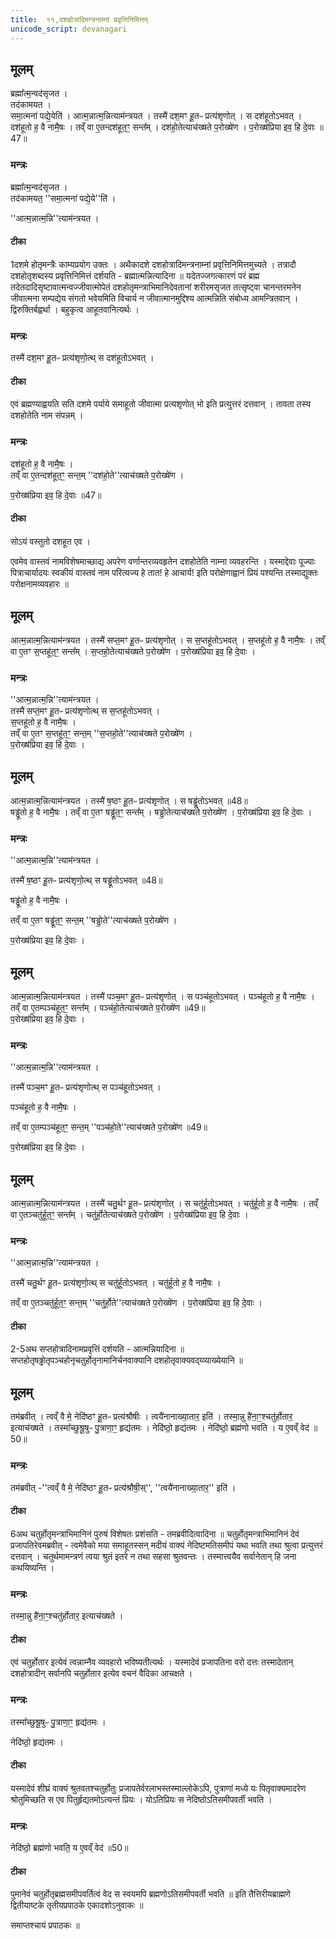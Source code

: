 ```yaml
---
title:  ११,दशहोत्रादिमन्त्रनाम्नां प्रवृत्तिनिमित्तम्
unicode_script: devanagari
---
```

## मूलम्
ब्रह्मा᳚त्म॒न्वद॑सृजत ।  
तद॑कामयत ।  
समा॒त्मना॑ पद्ये॒येति॑ ।
आत्म॒न्नात्म॒न्नित्याम॑न्त्रयत ।
तस्मै॑ दश॒मꣳ हू॒तᳶ प्रत्य॑शृणोत् ।
स दश॑हूतोऽभवत् ।
दश॑हूतो ह॒ वै नामै॒षः ।
तव्ँ वा ए॒तन्दश॑हूत॒ꣳ॒ सन्त᳚म् ।
दश॑हो॒तेत्याच॑ख्षते प॒रोख्षे॑ण ।
प॒रोख्ष॑प्रिया इव॒ हि दे॒वाः ॥47॥  
### मन्त्रः
ब्रह्मा᳚त्म॒न्वद॑सृजत ।  
तद॑कामयत॒ ''समा॒त्मना॑ पद्ये॒ये''ति॑ ।   

''आत्म॒न्नात्म॒न्नि''त्याम॑न्त्रयत ।

#### टीका  
1दशमे होतृमन्त्रैः काम्यप्रयोग उक्तः । अथैकादशे दशहोत्रादिमन्त्रनाम्नां प्रवृत्तिनिमित्तमुच्यते । तत्रादौ दशहोतृशब्दस्य प्रवृत्तिनिमित्तं दर्शयति - ब्रह्मात्मन्नित्यादिना ॥ यदेतज्जगत्कारणं परं ब्रह्म तदेतदादिसृष्टावात्मन्वज्जीवात्मोपेतं दशहोतृमन्त्राभिमानिदेवतानां शरीरमसृजत तत्सृष्ट्वा चानन्तरमनेन जीवात्मना सम्पद्येय संगतो भवेयमिति विचार्य न जीवात्मानमुद्दिश्य आत्मन्निति संबोध्य आमन्त्रितवान् । द्विरुक्तिर्बह्वर्था । बहुकृत्व आहूतवानित्यर्थः ।
### मन्त्रः
तस्मै॑ दश॒मꣳ हू॒तᳶ प्रत्य॑शृणो॒त्थ् स दश॑हूतोऽभवत् ।

#### टीका  

एवं ब्रह्मण्याह्वयति सति दशमे पर्याये समाहूतो जीवात्मा प्रत्यशृणोत् भो इति प्रत्युत्तरं दत्तवान् । तावता तस्य दशहोतेति नाम संपन्नम् ।
### मन्त्रः
दश॑हूतो ह॒ वै नामै॒षः ।  
तव्ँ वा ए॒तन्दश॑हूत॒ꣳ॒ सन्त॒म् ''दश॑हो॒ते''त्याच॑ख्षते प॒रोख्षे॑ण ।

प॒रोख्ष॑प्रिया इव॒ हि दे॒वाः ॥47॥   

#### टीका  

सोऽयं वस्तुतो दशहूत एव ।

एवमेव वास्तवं नामविशेषमाच्छाद्य अपरेण वर्णान्तरव्यवहृतेन दशहोतेति नाम्ना व्यवहरन्ति । यस्माद्देवाः पूज्याः पित्राचार्यादयः स्वकीयं वास्तवं नाम परित्यज्य हे तात! हे आचार्य! इति परोक्षेणाह्वानं प्रियं पश्यन्ति तस्माद्युक्तः परोक्षनामव्यवहारः ॥
## मूलम्
आत्म॒न्नात्म॒न्नित्याम॑न्त्रयत ।
तस्मै॑ सप्त॒मꣳ हू॒तᳶ प्रत्य॑शृणोत् ।
स स॒प्तहू॑तोऽभवत् ।
स॒प्तहू॑तो ह॒ वै नामै॒षः ।
तव्ँ वा ए॒तꣳ स॒प्तहू॑त॒ꣳ॒ सन्त᳚म् ।
स॒प्तहो॒तेत्याच॑ख्षते प॒रोख्षे॑ण ।
प॒रोख्ष॑प्रिया इव॒ हि दे॒वाः ।
### मन्त्रः
''आत्म॒न्नात्म॒न्नि''त्याम॑न्त्रयत ।  
तस्मै॑ सप्त॒मꣳ हू॒तᳶ प्रत्य॑शृणोत्थ् स स॒प्तहू॑तोऽभवत् ।   
स॒प्तहू॑तो ह॒ वै नामै॒षः ।   
तव्ँ वा ए॒तꣳ स॒प्तहू॑त॒ꣳ॒ सन्त॒म् ''स॒प्तहो॒ते''त्याच॑ख्षते प॒रोख्षे॑ण ।   
प॒रोख्ष॑प्रिया इव॒ हि दे॒वाः ।

## मूलम्
आत्म॒न्नात्म॒न्नित्याम॑न्त्रयत ।
तस्मै॑ ष॒ष्ठꣳ हू॒तᳶ प्रत्य॑शृणोत् ।
स षड्ढू॑तोऽभवत् ॥48॥  
षड्ढू॑तो ह॒ वै नामै॒षः ।
तव्ँ वा ए॒तꣳ षड्ढू॑त॒ꣳ॒ सन्त᳚म् ।
षड्ढो॒तेत्याच॑ख्षते प॒रोख्षे॑ण ।
प॒रोख्ष॑प्रिया इव॒ हि दे॒वाः ।
### मन्त्रः
''आत्म॒न्नात्म॒न्नि''त्याम॑न्त्रयत ।

तस्मै॑ ष॒ष्ठꣳ हू॒तᳶ प्रत्य॑शृणो॒त्थ् स षड्ढू॑तोऽभवत् ॥48॥  

षड्ढू॑तो ह॒ वै नामै॒षः ।

तव्ँ वा ए॒तꣳ षड्ढू॑त॒ꣳ॒ सन्त॒म् ''षड्ढो॒ते''त्याच॑ख्षते प॒रोख्षे॑ण ।

प॒रोख्ष॑प्रिया इव॒ हि दे॒वाः ।

## मूलम्
आत्म॒न्नात्म॒न्नित्याम॑न्त्रयत ।
तस्मै॑ पञ्च॒मꣳ हू॒तᳶ प्रत्य॑शृणोत् ।
स पञ्च॑हूतोऽभवत् ।
पञ्च॑हूतो ह॒ वै नामै॒षः ।
तव्ँ वा ए॒तम्पञ्च॑हूत॒ꣳ॒ सन्त᳚म् ।
पञ्च॑हो॒तेत्याच॑ख्षते प॒रोख्षे॑ण ॥49॥  
प॒रोख्ष॑प्रिया इव॒ हि दे॒वाः ।
### मन्त्रः
''आत्म॒न्नात्म॒न्नि''त्याम॑न्त्रयत ।

तस्मै॑ पञ्च॒मꣳ हू॒तᳶ प्रत्य॑शृणोत्थ् स पञ्च॑हूतोऽभवत् ।

पञ्च॑हूतो ह॒ वै नामै॒षः ।

तव्ँ वा ए॒तम्पञ्च॑हूत॒ꣳ॒ सन्त॒म् ''पञ्च॑हो॒ते''त्याच॑ख्षते प॒रोख्षे॑ण ॥49॥  

प॒रोख्ष॑प्रिया इव॒ हि दे॒वाः ।
## मूलम्
आत्म॒न्नात्म॒न्नित्याम॑न्त्रयत ।
तस्मै॑ चतु॒र्थꣳ हू॒तᳶ प्रत्य॑शृणोत् ।
स चतु॑र्हूतोऽभवत् ।
चतु॑र्हूतो ह॒ वै नामै॒षः ।
तव्ँ वा ए॒तञ्चतु॑र्हूत॒ꣳ॒ सन्त᳚म् ।
चतु॑र्हो॒तेत्याच॑ख्षते प॒रोख्षे॑ण ।
प॒रोख्ष॑प्रिया इव॒ हि दे॒वाः ।
### मन्त्रः
''आत्म॒न्नात्म॒न्नि''त्याम॑न्त्रयत ।

तस्मै॑ चतु॒र्थꣳ हू॒तᳶ प्रत्य॑शृणो॒त्थ् स चतु॑र्हूतोऽभवत् ।
चतु॑र्हूतो ह॒ वै नामै॒षः ।

तव्ँ वा ए॒तञ्चतु॑र्हूत॒ꣳ॒ सन्त॒म् ''चतु॑र्हो॒ते''त्याच॑ख्षते प॒रोख्षे॑ण ।
प॒रोख्ष॑प्रिया इव॒ हि दे॒वाः ।
#### टीका

2-5अथ सप्तहोत्रादिनामप्रवृत्तिं दर्शयति - आत्मन्नियादिना ॥
सप्तहोतृषढ्ढोतृपञ्चहोनृचतुर्होतृनामानिर्चनवाक्यानि दशहोतृवाक्यवद्य्व्याख्येयानि ॥
## मूलम्
तम॑ब्रवीत् ।
त्वव्ँ वै मे॒ नेदि॑ष्ठꣳ हू॒तᳶ प्रत्य॑श्रौषीः ।
त्वयै॑नानाख्या॒तार॒ इति॑ ।
तस्मा॒न्नु है॑ना॒ꣳ॒श्चतु॑र्होतार॒ इत्याच॑ख्षते ।
तस्मा᳚च्छुश्रू॒षुᳶ पु॒त्राणा॒ꣳ॒ हृद्य॑तमः ।
नेदि॑ष्ठो॒ हृद्य॑तमः ।
नेदि॑ष्ठो॒ ब्रह्म॑णो भवति ।
य ए॒वव्ँ वेद॑ ॥50॥   
### मन्त्रः
तम॑ब्रवीत् -''त्वव्ँ वै मे॒ नेदि॑ष्ठꣳ हू॒तᳶ प्रत्य॑श्रौषी॒स्'', ''त्वयै॑नानाख्या॒तार॒'' इति॑ ।


#### टीका
6अथ चतुर्होतृमन्त्राभिमानिनं पुरुषं विशेषतः प्रशंसति - तमब्रवीदित्वादिना ॥ चतुर्होतृमन्त्राभिमानिनं देवं प्रजापतिरेवमब्रवीत् - त्वमेवैको मया समाहूतस्सन् मदीयं वाक्यं नेदिष्टमतिसमीपं यथा भवति तथा श्रुत्वा प्रत्युत्तरं दत्तवान् । चतुर्थमामन्त्रणं त्वया श्रुतं इतरे न तथा सहसा श्रुतवन्तः । तस्मात्त्वयैव सर्वानेतान् हि जना कथयिष्यन्ति ।
### मन्त्रः
तस्मा॒न्नु है॑ना॒ꣳ॒श्चतु॑र्होतार॒ इत्याच॑ख्षते ।

#### टीका
एवं चतुर्होतार इत्येवं त्वन्नाम्नैव व्यवहारो भविष्यतीत्यर्थः । यस्मादेवं प्रजापतिना वरो दत्तः तस्मादेतान् दशहोत्रादीन् सर्वानपि चतुर्होतार इत्येव वचनं वैदिका आचक्षते ।
### मन्त्रः
तस्मा᳚च्छुश्रू॒षुᳶ पु॒त्राणा॒ꣳ॒ हृद्य॑तमः ।

नेदि॑ष्ठो॒ हृद्य॑तमः ।
#### टीका
यस्मादेवं शीघ्रं वाक्यं श्रुतवतश्चतुर्होतुः प्रजापतेर्वरलाभस्तस्माल्लोकेऽपि, पुत्राणां मध्ये यः पितृवाक्यमादरेण श्रोतुमिच्छति स एव पितुर्हृद्यतमोऽत्यन्तं प्रियः ।
योऽतिप्रियः स नेदिष्ठोऽतिसमीपवर्ती भवति ।
### मन्त्रः
नेदि॑ष्ठो॒ ब्रह्म॑णो भवति॒ य ए॒वव्ँ वेद॑ ॥50॥  
#### टीका
पुमानेवं चतुर्होतृब्रह्मसमीपवर्तित्वं वेद स स्वयमपि ब्रह्मणोऽतिसमीपवर्ती भवति ॥
इति तैत्तिरीयब्राह्मणे द्वितीयाष्टके तृतीयप्रपाठके एकादशोऽनुवाकः ॥

समाप्तश्चायं प्रपाठकः ॥  
